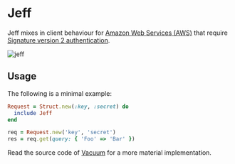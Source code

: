 # Jeff

Jeff mixes in client behaviour for [Amazon Web Services (AWS)][aws] that
require [Signature version 2 authentication][sig].

![jeff][jef]

## Usage

The following is a minimal example:

```ruby
Request = Struct.new(:key, :secret) do
  include Jeff
end

req = Request.new('key', 'secret')
res = req.get(query: { 'Foo' => 'Bar' })
```

Read the source code of [Vacuum][vac] for a more material implementation.

[aws]:  http://aws.amazon.com/
[sig]: http://docs.amazonwebservices.com/general/latest/gr/signature-version-2.html
[vac]: https://github.com/hakanensari/vacuum
[jef]: http://f.cl.ly/items/0a3R3J0k1R2f423k1q2l/jeff.jpg
